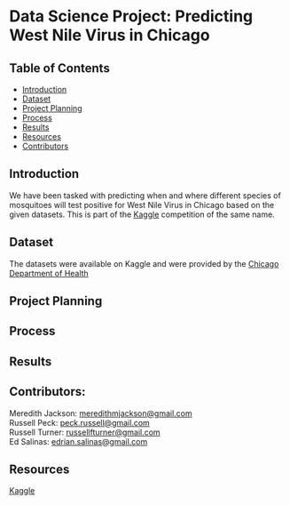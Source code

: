 # Data Science Project: Predicting West Nile Virus in Chicago 

## Table of Contents

- [Introduction](introduction)
- [Dataset](dataset)
- [Project Planning](project-planning)
- [Process](process)
- [Results](results)
- [Resources](resources)
- [Contributors](contributors)



## Introduction
We have been tasked with predicting when and where different species of mosquitoes will test positive for West Nile Virus in Chicago based on the given datasets.  This is part of the [Kaggle](http://https://www.kaggle.com/c/predict-west-nile-virus) competition of the same name.

## Dataset

The datasets were available on Kaggle and were provided by the [Chicago Department of Health](https://www.cityofchicago.org/city/en/depts/cdph.html)

## Project Planning


## Process


## Results

## Contributors:
Meredith Jackson: <meredithmjackson@gmail.com>  
Russell Peck: <peck.russell@gmail.com>  
Russell Turner: <russellfturner@gmail.com>  
Ed Salinas: <edrian.salinas@gmail.com>



## Resources

[Kaggle](http://www.kaggle.com)
